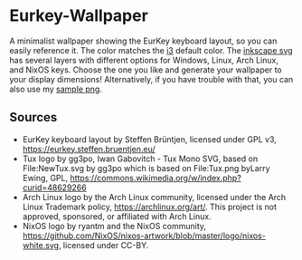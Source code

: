 # Eurkey-Wallpaper

A minimalist wallpaper showing the EurKey keyboard layout, so you can easily reference it. The color matches the [i3](https://i3wm.org/) default color. The [inkscape svg](eurkey-layout.svg) has several layers with different options for Windows, Linux, Arch Linux, and NixOS keys. Choose the one you like and generate your wallpaper to your display dimensions! Alternatively, if you have trouble with that, you can also use my [sample png](eurkey-layout-nixos-2256x1504.png).

## Sources 

- EurKey keyboard layout by Steffen Brüntjen, licensed under GPL v3, https://eurkey.steffen.bruentjen.eu/
- Tux logo by gg3po, Iwan Gabovitch - Tux Mono SVG, based on File:NewTux.svg by gg3po which is based on File:Tux.png byLarry Ewing, GPL, https://commons.wikimedia.org/w/index.php?curid=48629266
- Arch Linux logo by the Arch Linux community, licensed under the Arch Linux Trademark policy, https://archlinux.org/art/. This project is not approved, sponsored, or affiliated with Arch Linux.
- NixOS logo by ryantm and the NixOS community, https://github.com/NixOS/nixos-artwork/blob/master/logo/nixos-white.svg, licensed under CC-BY.

